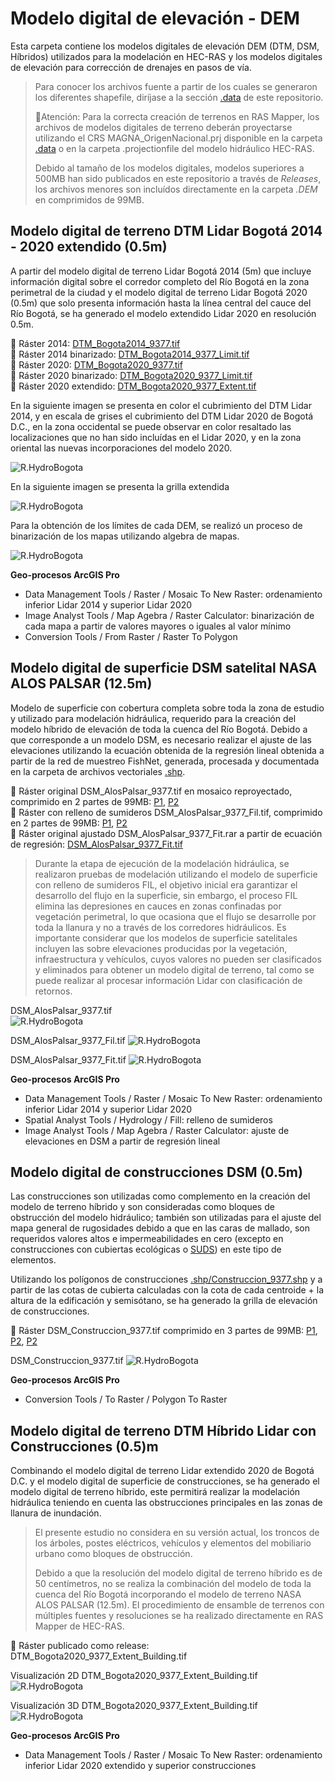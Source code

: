 # Modelo digital de elevación - DEM

Esta carpeta contiene los modelos digitales de elevación DEM (DTM, DSM, Híbridos) utilizados para la modelación en HEC-RAS y los modelos digitales de elevación para corrección de drenajes en pasos de vía.

> Para conocer los archivos fuente a partir de los cuales se generaron los diferentes shapefile, diríjase a la sección [.data](../.data) de este repositorio.
> 
> :lady_beetle:Atención: Para la correcta creación de terrenos en RAS Mapper, los archivos de modelos digitales de terreno deberán proyectarse utilizando el CRS MAGNA_OrigenNacional.prj disponible en la carpeta [.data](../.data) o en la carpeta .projectionfile del modelo hidráulico HEC-RAS.
> 
> Debido al tamaño de los modelos digitales, modelos superiores a 500MB han sido publicados en este repositorio a través de _Releases_, los archivos menores son incluídos directamente en la carpeta _.DEM_ en comprimidos de 99MB.


## Modelo digital de terreno DTM Lidar Bogotá 2014 - 2020 extendido (0.5m)

A partir del modelo digital de terreno Lidar Bogotá 2014 (5m) que incluye información digital sobre el corredor completo del Río Bogotá en la zona perimetral de la ciudad y el modelo digital de terreno Lidar Bogotá 2020 (0.5m) que solo presenta información hasta la línea central del cauce del Río Bogotá, se ha generado el modelo extendido Lidar 2020 en resolución 0.5m.

:open_file_folder: Ráster 2014: [DTM_Bogota2014_9377.tif](DTM_Bogota2014_9377.rar)  
:open_file_folder: Ráster 2014 binarizado: [DTM_Bogota2014_9377_Limit.tif](DTM_Bogota2014_9377_Limit.rar)  
:open_file_folder: Ráster 2020: [DTM_Bogota2020_9377.tif](https://github.com/rcfdtools/R.HydroBogota/releases/tag/DTM_Bogota2020_v1.0.0)  
:open_file_folder: Ráster 2020 binarizado: [DTM_Bogota2020_9377_Limit.tif](DTM_Bogota2020_9377_Limit.rar)  
:open_file_folder: Ráster 2020 extendido: [DTM_Bogota2020_9377_Extent.tif](https://github.com/rcfdtools/R.HydroBogota/releases/tag/DTM_Bogota2020_Extent_v1.0.0)

En la siguiente imagen se presenta en color el cubrimiento del DTM Lidar 2014, y en escala de grises el cubrimiento del DTM Lidar 2020 de Bogotá D.C., en la zona occidental se puede observar en color resaltado las localizaciones que no han sido incluídas en el Lidar 2020, y en la zona oriental las nuevas incorporaciones del modelo 2020.

![R.HydroBogota](../.graph/DTM_Bogota2014_2020_9377_Extent.png)

En la siguiente imagen se presenta la grilla extendida

![R.HydroBogota](../.graph/DTM_Bogota2020_9377_Extent.png)

Para la obtención de los límites de cada DEM, se realizó un proceso de binarización de los mapas utilizando algebra de mapas.

![R.HydroBogota](../.graph/DTM_Bogota2014_2020_9377_Limit.png)

**Geo-procesos ArcGIS Pro**  
* Data Management Tools / Raster / Mosaic To New Raster: ordenamiento inferior Lidar 2014 y superior Lidar 2020
* Image Analyst Tools / Map Agebra / Raster Calculator: binarización de cada mapa a partir de valores mayores o iguales al valor mínimo
* Conversion Tools / From Raster / Raster To Polygon


## Modelo digital de superficie DSM satelital NASA ALOS PALSAR (12.5m)

Modelo de superficie con cobertura completa sobre toda la zona de estudio y utilizado para modelación hidráulica, requerido para la creación del modelo híbrido de elevación de toda la cuenca del Río Bogotá. Debido a que corresponde a un modelo DSM, es necesario realizar el ajuste de las elevaciones utilizando la ecuación obtenida de la regresión lineal obtenida a partir de la red de muestreo FishNet, generada, procesada y documentada en la carpeta de archivos vectoriales [.shp](../.shp).

:open_file_folder: Ráster original DSM_AlosPalsar_9377.tif en mosaico reproyectado, comprimido en 2 partes de 99MB: [P1](DSM_AlosPalsar_9377.part1.rar), [P2](DSM_AlosPalsar_9377.part2.rar)  
:open_file_folder: Ráster con relleno de sumideros DSM_AlosPalsar_9377_Fil.tif, comprimido en 2 partes de 99MB: [P1](DSM_AlosPalsar_9377_Fil.part1.rar), [P2](DSM_AlosPalsar_9377_Fil.part2.rar)  
:open_file_folder: Ráster original ajustado DSM_AlosPalsar_9377_Fit.rar a partir de ecuación de regresión: [DSM_AlosPalsar_9377_Fit.tif](DSM_AlosPalsar_9377_Fit.rar)

> Durante la etapa de ejecución de la modelación hidráulica, se realizaron pruebas de modelación utilizando el modelo de superficie con relleno de sumideros FIL, el objetivo inicial era garantizar el desarrollo del flujo en la superficie, sin embargo, el proceso FIL elimina las depresiones en cauces en zonas confinadas por vegetación perimetral, lo que ocasiona que el flujo se desarrolle por toda la llanura y no a través de los corredores hidráulicos. Es importante considerar que los modelos de superficie satelitales incluyen las sobre elevaciones producidas por la vegetación, infraestructura y vehículos, cuyos valores no pueden ser clasificados y eliminados para obtener un modelo digital de terreno, tal como se puede realizar al procesar información Lidar con clasificación de retornos.

DSM_AlosPalsar_9377.tif  
![R.HydroBogota](../.graph/DSM_AlosPalsar_9377.png)

DSM_AlosPalsar_9377_Fil.tif
![R.HydroBogota](../.graph/DSM_AlosPalsar_9377_Fil.png)

DSM_AlosPalsar_9377_Fit.tif
![R.HydroBogota](../.graph/DSM_AlosPalsar_9377_Fit.png)

**Geo-procesos ArcGIS Pro**  
* Data Management Tools / Raster / Mosaic To New Raster: ordenamiento inferior Lidar 2014 y superior Lidar 2020
* Spatial Analyst Tools / Hydrology / Fill: relleno de sumideros
* Image Analyst Tools / Map Agebra / Raster Calculator: ajuste de elevaciones en DSM a partir de regresión lineal


## Modelo digital de construcciones DSM (0.5m)

Las construcciones son utilizadas como complemento en la creación del modelo de terreno híbrido y son consideradas como bloques de obstrucción del modelo hidráulico; también son utilizadas para el ajuste del mapa general de rugosidades debido a que en las caras de mallado, son requeridos valores altos e impermeabilidades en cero (excepto en construcciones con cubiertas ecológicas o [SUDS](https://www.susdrain.org/delivering-suds/using-suds/background/sustainable-drainage.html)) en este tipo de elementos.

Utilizando los polígonos de construcciones [.shp/Construccion_9377.shp](../.shp) y a partir de las cotas de cubierta calculadas con la cota de cada centroide + la altura de la edificación y semisótano, se ha generado la grilla de elevación de construcciones.

:open_file_folder: Ráster DSM_Construccion_9377.tif comprimido en 3 partes de 99MB: [P1](DSM_Construccion_9377.part1.rar), [P2](DSM_Construccion_9377.part2.rar), [P2](DSM_Construccion_9377.part2.rar)

DSM_Construccion_9377.tif 
![R.HydroBogota](../.graph/DSM_Construccion_9377.png)

**Geo-procesos ArcGIS Pro**  
* Conversion Tools / To Raster / Polygon To Raster


## Modelo digital de terreno DTM Híbrido Lidar con Construcciones (0.5)m

Combinando el modelo digital de terreno Lidar extendido 2020 de Bogotá D.C. y el modelo digital de superficie de construcciones, se ha generado el modelo digital de terreno híbrido, este permitirá realizar la modelación hidráulica teniendo en cuenta las obstrucciones principales en las zonas de llanura de inundación.

> El presente estudio no considera en su versión actual, los troncos de los árboles, postes eléctricos, vehículos y elementos del mobiliario urbano como bloques de obstrucción.
> 
> Debido a que la resolución del modelo digital de terreno híbrido es de 50 centímetros, no se realiza la combinación del modelo de toda la cuenca del Río Bogotá incorporando el modelo de terreno NASA ALOS PALSAR (12.5m). El procedimiento de ensamble de terrenos con múltiples fuentes y resoluciones se ha realizado directamente en RAS Mapper de HEC-RAS.

:open_file_folder: Ráster publicado como release: DTM_Bogota2020_9377_Extent_Building.tif

Visualización 2D DTM_Bogota2020_9377_Extent_Building.tif
![R.HydroBogota](../.graph/DTM_Bogota2020_9377_Extent_Building.png)

Visualización 3D DTM_Bogota2020_9377_Extent_Building.tif
![R.HydroBogota](../.graph/DTM_Bogota2020_9377_Extent_Building3D.png)

**Geo-procesos ArcGIS Pro**  
* Data Management Tools / Raster / Mosaic To New Raster: ordenamiento inferior Lidar 2020 extendido y superior construcciones
